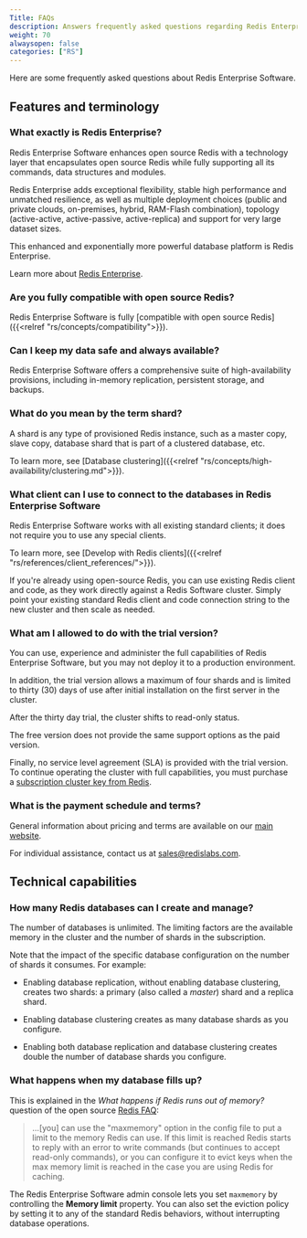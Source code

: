 ```yaml
---
Title: FAQs
description: Answers frequently asked questions regarding Redis Enterprise Software.
weight: 70
alwaysopen: false
categories: ["RS"]
---
```

Here are some frequently asked questions about Redis Enterprise Software.

## Features and terminology

### What exactly is Redis Enterprise?

Redis Enterprise Software enhances open source Redis with a technology layer that encapsulates open source Redis while fully supporting all its commands, data structures and modules. 

Redis Enterprise adds exceptional flexibility, stable high performance and unmatched resilience, as well as multiple deployment choices (public and private clouds, on-premises, hybrid, RAM-Flash combination), topology (active-active, active-passive, active-replica) and support for very large dataset sizes. 

This enhanced and exponentially more powerful database platform is Redis Enterprise.

Learn more about [Redis Enterprise](https://redislabs.com/why-redis/redis-enterprise/).

### Are you fully compatible with open source Redis?

Redis Enterprise Software is fully [compatible with open source Redis]({{<relref "rs/concepts/compatibility">}}).

### Can I keep my data safe and always available?
Redis Enterprise Software offers a comprehensive suite of
high-availability provisions, including in-memory replication,
persistent storage, and backups.

### What do you mean by the term shard?

A shard is any type of provisioned Redis instance, such as a master
copy, slave copy, database shard that is part of a clustered database,
etc.

To learn more, see [Database clustering]({{<relref "rs/concepts/high-availability/clustering.md">}}).

### What client can I use to connect to the databases in Redis Enterprise Software

Redis Enterprise Software works with all existing standard clients; it does not require you to use any special clients.

To learn more, see [Develop with Redis clients]({{<relref "rs/references/client_references/">}}).

If you're already using open-source Redis, you can use existing Redis client and code, as they work directly against a Redis Software cluster.  Simply point your existing standard Redis client and code
connection string to the new cluster and then scale as needed.

### What am I allowed to do with the trial version?

You can use, experience and administer the full capabilities of Redis
Enterprise Software, but you may not deploy it to a production
environment. 

In addition, the trial version allows a maximum of four
shards and is limited to thirty (30) days of use after initial
installation on the first server in the cluster. 

After the thirty day
trial, the cluster shifts to read-only status. 

The free version does
not provide the same support options as the paid version. 

Finally, no
service level agreement (SLA) is provided with the trial version. To continue operating the
cluster with full capabilities, you must purchase a [subscription
cluster key from Redis](https://redislabs.com/pricing).

### What is the payment schedule and terms?

General information about pricing and terms are available on our [main website](https://redislabs.com/redis-enterprise-software/pricing/).

For individual assistance, contact us at <sales@redislabs.com>.

## Technical capabilities

### How many Redis databases can I create and manage?

The number of databases is unlimited. The limiting factors are the
available memory in the cluster and the number of shards in the
subscription.

Note that the impact of the specific database configuration on the 
number of shards it consumes. For example:

- Enabling database replication, without enabling database clustering, 
  creates two shards: a primary (also called a _master_) shard and a replica shard.

- Enabling database clustering creates as many database shards as you 
  configure.

- Enabling both database replication and database clustering creates 
  double the number of database shards you configure.

### What happens when my database fills up?

This is explained in the _What happens if Redis runs out of memory?_ question of the open source [Redis FAQ](https://redis.io/topics/faq):

<blockquote>...[you] can use the "maxmemory" option in the config file to put a
limit to the memory Redis can use. If this limit is reached Redis
starts to reply with an error to write commands (but continues to
accept read-only commands), or you can configure it to evict keys when
the max memory limit is reached in the case you are using Redis for
caching.</blockquote>

The Redis Enterprise Software admin console lets you set `maxmemory` by controlling the **Memory limit** property.  You can also set the eviction policy by setting it to any of the standard Redis
behaviors, without interrupting database operations.
